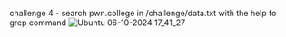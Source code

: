 challenge 4 - search pwn.college in /challenge/data.txt with the help fo grep command 
![Ubuntu 06-10-2024 17_41_27](https://github.com/user-attachments/assets/dafac499-09b1-420b-a07f-70f990acadcd)
